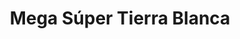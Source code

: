 ---
title: "Mega Súper Tierra Blanca"
url: /tierra-blanca/mega-super-tierra-blanca/
shop: supermercado
---